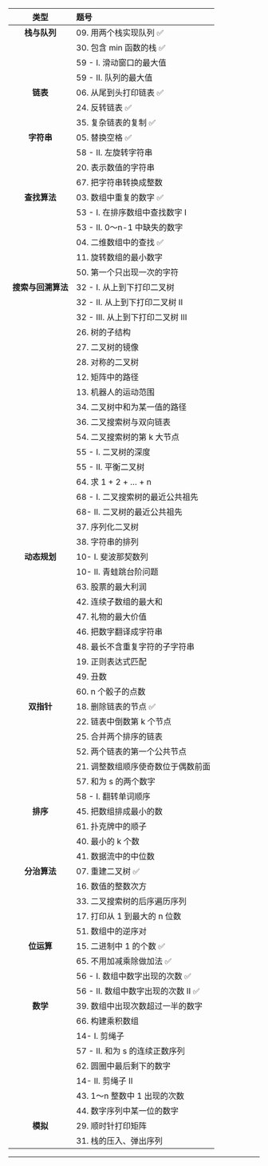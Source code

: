 |      **类型**            |            **题号**                   |                                  
| :--------:               | :-----------------------------------  |  
|    **栈与队列**           |  09. 用两个栈实现队列        :white_check_mark:           |    
|                          |     30.  包含 min 函数的栈    :white_check_mark:          |  
|            | 59 - I. 滑动窗口的最大值      |
|            |  59 - II. 队列的最大值            |
|           **链表**        |  06. 从尾到头打印链表    :white_check_mark:             |
|                          | 24. 反转链表         :white_check_mark:                  |
|                          | 35. 复杂链表的复制   :white_check_mark:                    |
 **字符串**    |                 05. 替换空格     :white_check_mark:      |
|                   | 58 - II. 左旋转字符串                     |
|            |  20. 表示数值的字符串             |
|            | 67. 把字符串转换成整数            |
| **查找算法**   | 03. 数组中重复的数字   :white_check_mark:           |  
|            |  53 - I. 在排序数组中查找数字 I   |  
|            | 53 - II. 0～n-1 中缺失的数字       |  
|            |04. 二维数组中的查找    :white_check_mark:         |  
|            |  11. 旋转数组的最小数字          |  
|            |50. 第一个只出现一次的字符      |  
|**搜索与回溯算法**    |  32 - I. 从上到下打印二叉树       |
|            | 32 - II. 从上到下打印二叉树 II   |
|            | 32 - III. 从上到下打印二叉树 III  |
|            | 26. 树的子结构                 |
|            |27. 二叉树的镜像 |
|            |  28. 对称的二叉树   |
|            | 12. 矩阵中的路径      |
|            |13. 机器人的运动范围              |
|            | 34. 二叉树中和为某一值的路径      |
|            |36. 二叉搜索树与双向链表        |
|            | 54. 二叉搜索树的第 k 大节点     |
|            |  55 - I. 二叉树的深度       |
|            | 55 - II. 平衡二叉树             |
|            |  64. 求 1 + 2 + … + n       |
|            | 68 - I. 二叉搜索树的最近公共祖先   |
|            |  68- II. 二叉树的最近公共祖先      |
|            |37. 序列化二叉树             |
|            | 38. 字符串的排列      |                  
|  **动态规划**     | 10- I. 斐波那契数列         |
|            |  10- II. 青蛙跳台阶问题  |
|            |  63. 股票的最大利润   |
|            | 42. 连续子数组的最大和          |
|            |  47. 礼物的最大价值              |
|            |  46. 把数字翻译成字符串          |
|            |  48. 最长不含重复字符的子字符串    |
|            |19. 正则表达式匹配            |
|            | 49. 丑数                         |
|            | 60. n 个骰子的点数   |           
|   **双指针**  | 18. 删除链表的节点        :white_check_mark:      |
|            | 22. 链表中倒数第 k 个节点     |
|            |  25. 合并两个排序的链表         |
|            |  52. 两个链表的第一个公共节点     |
|            |21. 调整数组顺序使奇数位于偶数前面|
|            | 57. 和为 s 的两个数字              |
|            | 58 - I. 翻转单词顺序            |
|    **排序**          |  45. 把数组排成最小的数       |
|            | 61. 扑克牌中的顺子              |
|            |40. 最小的 k 个数       |
|            |41. 数据流中的中位数    |
|  **分治算法**           | 07. 重建二叉树       :white_check_mark:          |
|            | 16. 数值的整数次方           |
|            | 33. 二叉搜索树的后序遍历序列      |
|            | 17. 打印从 1 到最大的 n 位数     |
|            |  51. 数组中的逆序对               |
|   **位运算**  |15. 二进制中 1 的个数 :white_check_mark:  |
|            |  65. 不用加减乘除做加法 :white_check_mark:   |
|            | 56 - I. 数组中数字出现的次数 :white_check_mark:   |
|            |  56 - II. 数组中数字出现的次数 II :white_check_mark: |
|  **数学**    | 39. 数组中出现次数超过一半的数字  |
|            |  66. 构建乘积数组                |
|            | 14- I. 剪绳子                    |
|            | 57 - II. 和为 s 的连续正数序列  |
|            | 62. 圆圈中最后剩下的数字      |
|            | 14- II. 剪绳子 II               |
|            | 43. 1～n 整数中 1 出现的次数    |
|            |  44. 数字序列中某一位的数字       |
|  **模拟**         | 29. 顺时针打印矩阵            |
|            | 31. 栈的压入、弹出序列          |

---
